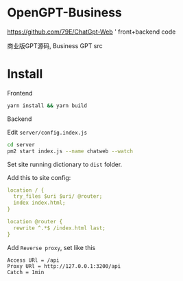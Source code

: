 # OpenGPT-Business
https://github.com/79E/ChatGpt-Web ' front+backend code

商业版GPT源码, Business GPT src

# Install

Frontend

```bash
yarn install && yarn build
```

Backend

Edit `server/config.index.js`

```bash
cd server
pm2 start index.js --name chatweb --watch
```

Set site running dictionary to `dist` folder.

Add this to site config:
```yml
location / {
  try_files $uri $uri/ @router;
  index index.html;
}

location @router {
  rewrite ^.*$ /index.html last;
}
```

Add `Reverse proxy`, set like this

```config
Access URl = /api
Proxy URl = http://127.0.0.1:3200/api
Catch = 1min
```
